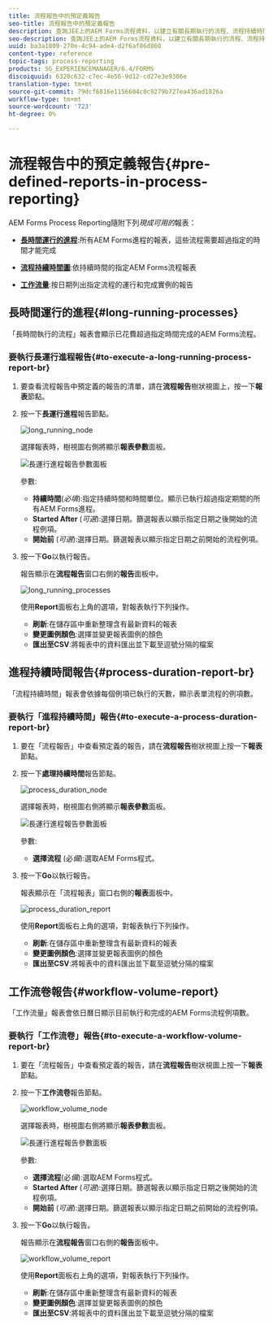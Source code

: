 ```yaml
---
title: 流程報告中的預定義報告
seo-title: 流程報告中的預定義報告
description: 查詢JEE上的AEM Forms流程資料，以建立有關長期執行的流程、流程持續時間和工作流程卷的報表
seo-description: 查詢JEE上的AEM Forms流程資料，以建立有關長期執行的流程、流程持續時間和工作流程卷的報表
uuid: ba3a1809-270e-4c94-ade4-d2f6af86d860
content-type: reference
topic-tags: process-reporting
products: SG_EXPERIENCEMANAGER/6.4/FORMS
discoiquuid: 6320c632-c7ec-4e56-9d12-cd27e3e9306e
translation-type: tm+mt
source-git-commit: 79dcf6816e1156604c0c9279b727ea436ad1826a
workflow-type: tm+mt
source-wordcount: '723'
ht-degree: 0%

---
```



# 流程報告中的預定義報告{#pre-defined-reports-in-process-reporting}

AEM Forms Process Reporting隨附下列&#x200B;*現成可用的*&#x200B;報表：

* **[長時間運行的進程](/help/forms/using/process-reporting/pre-defined-reports-in-process-reporting.md#p-long-running-processes-p)**:所有AEM Forms進程的報表，這些流程需要超過指定的時間才能完成

* **[流程持續時間圖](/help/forms/using/process-reporting/pre-defined-reports-in-process-reporting.md#p-process-duration-report-br-p)**:依持續時間的指定AEM Forms流程報表

* **[工作流量](/help/forms/using/process-reporting/pre-defined-reports-in-process-reporting.md#p-workflow-volume-report-p)**:按日期列出指定流程的運行和完成實例的報告

## 長時間運行的進程{#long-running-processes}

「長時間執行的流程」報表會顯示已花費超過指定時間完成的AEM Forms流程。

### 要執行長運行進程報告{#to-execute-a-long-running-process-report-br}

1. 要查看流程報告中預定義的報告的清單，請在&#x200B;**流程報告**&#x200B;樹狀視圖上，按一下&#x200B;**報表**&#x200B;節點。
1. 按一下&#x200B;**長運行進程**&#x200B;報告節點。

   ![long_running_node](assets/long_running_node.png)

   選擇報表時，樹視圖右側將顯示&#x200B;**報表參數**&#x200B;面板。

   ![長運行進程報告參數面板](assets/report_parameters_panel.png)

   參數:

   * **持續時間**(*必填*):指定持續時間和時間單位。顯示已執行超過指定期間的所有AEM Forms進程。
   * **Started After** (*可選*):選擇日期。篩選報表以顯示指定日期之後開始的流程例項。
   * **開始前** (*可選*):選擇日期。篩選報表以顯示指定日期之前開始的流程例項。

1. 按一下&#x200B;**Go**&#x200B;以執行報告。

   報告顯示在&#x200B;**流程報告**&#x200B;窗口右側的&#x200B;**報告**&#x200B;面板中。

   ![long_running_processes](assets/long_running_processes.png)

   使用&#x200B;**Report**&#x200B;面板右上角的選項，對報表執行下列操作。

   * **刷新**:在儲存區中重新整理含有最新資料的報表
   * **變更圖例顏色**:選擇並變更報表圖例的顏色
   * **匯出至CSV**:將報表中的資料匯出並下載至逗號分隔的檔案

## 進程持續時間報告{#process-duration-report-br}

「流程持續時間」報表會依據每個例項已執行的天數，顯示表單流程的例項數。

### 要執行「進程持續時間」報告{#to-execute-a-process-duration-report-br}

1. 要在「流程報告」中查看預定義的報告，請在&#x200B;**流程報告**&#x200B;樹狀視圖上按一下&#x200B;**報表**&#x200B;節點。
1. 按一下&#x200B;**處理持續時間**&#x200B;報告節點。

   ![process_duration_node](assets/process_duration_node.png)

   選擇報表時，樹視圖右側將顯示&#x200B;**報表參數**&#x200B;面板。

   ![長運行進程報告參數面板](assets/process_duration_params.png)

   參數:

   * **選擇流程** (必&#x200B;*備*):選取AEM Forms程式。

1. 按一下&#x200B;**Go**&#x200B;以執行報告。

   報表顯示在「流程報表」窗口右側的&#x200B;**報表**&#x200B;面板中。

   ![process_duration_report](assets/process_duration_report.png)

   使用&#x200B;**Report**&#x200B;面板右上角的選項，對報表執行下列操作。

   * **刷新**:在儲存區中重新整理含有最新資料的報表
   * **變更圖例顏色**:選擇並變更報表圖例的顏色
   * **匯出至CSV**:將報表中的資料匯出並下載至逗號分隔的檔案

## 工作流卷報告{#workflow-volume-report}

「工作流量」報表會依日曆日顯示目前執行和完成的AEM Forms流程例項數。

### 要執行「工作流卷」報告{#to-execute-a-workflow-volume-report-br}

1. 要在「流程報告」中查看預定義的報告，請在&#x200B;**流程報告**&#x200B;樹狀視圖上按一下&#x200B;**報表**&#x200B;節點。
1. 按一下&#x200B;**工作流卷**&#x200B;報告節點。

   ![workflow_volume_node](assets/workflow_volume_node.png)

   選擇報表時，樹視圖右側將顯示&#x200B;**報表參數**&#x200B;面板。

   ![長運行進程報告參數面板](assets/workflow_volume_params.png)

   參數:

   * **選擇流程**(必&#x200B;*備*):選取AEM Forms程式。
   * **Started After** (*可選*):選擇日期。篩選報表以顯示指定日期之後開始的流程例項。
   * **開始前** (*可選*):選擇日期。篩選報表以顯示指定日期之前開始的流程例項。

1. 按一下&#x200B;**Go**&#x200B;以執行報告。

   報告顯示在&#x200B;**流程報告**&#x200B;窗口右側的&#x200B;**報告**&#x200B;面板中。

   ![workflow_volume_report](assets/workflow_volume_report.png)

   使用&#x200B;**Report**&#x200B;面板右上角的選項，對報表執行下列操作。

   * **刷新**:在儲存區中重新整理含有最新資料的報表
   * **變更圖例顏色**:選擇並變更報表圖例的顏色
   * **匯出至CSV**:將報表中的資料匯出並下載至逗號分隔的檔案

